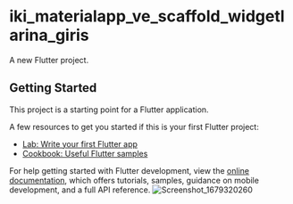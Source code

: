 # iki_materialapp_ve_scaffold_widgetlarina_giris

A new Flutter project.

## Getting Started

This project is a starting point for a Flutter application.

A few resources to get you started if this is your first Flutter project:

- [Lab: Write your first Flutter app](https://docs.flutter.dev/get-started/codelab)
- [Cookbook: Useful Flutter samples](https://docs.flutter.dev/cookbook)

For help getting started with Flutter development, view the
[online documentation](https://docs.flutter.dev/), which offers tutorials,
samples, guidance on mobile development, and a full API reference.
![Screenshot_1679320260](https://user-images.githubusercontent.com/114695418/226360183-746cec4a-8c35-4206-a760-ea7db157aba5.png)
